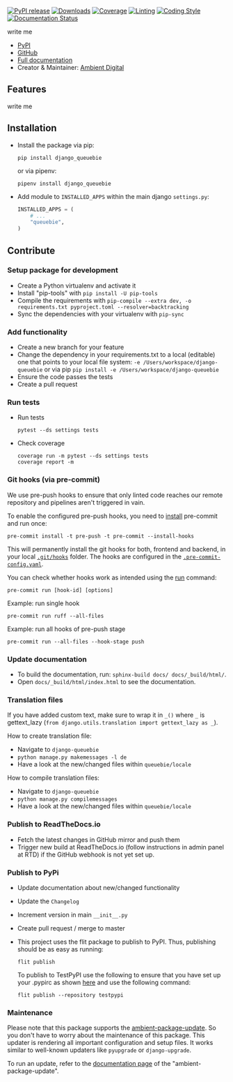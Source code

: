 [![PyPI release](https://img.shields.io/pypi/v/django-queuebie.svg)](https://pypi.org/project/django-queuebie/)
[![Downloads](https://static.pepy.tech/badge/django-queuebie)](https://pepy.tech/project/django-queuebie)
[![Coverage](https://img.shields.io/badge/Coverage-100.0%25-success)](https://github.com/ambient-innovation/django-queuebie/actions?workflow=CI)
[![Linting](https://img.shields.io/endpoint?url=https://raw.githubusercontent.com/astral-sh/ruff/main/assets/badge/v2.json)](https://github.com/astral-sh/ruff)
[![Coding Style](https://img.shields.io/badge/code%20style-Ruff-000000.svg)](https://github.com/astral-sh/ruff)
[![Documentation Status](https://readthedocs.org/projects/django-queuebie/badge/?version=latest)](https://django-queuebie.readthedocs.io/en/latest/?badge=latest)

write me

* [PyPI](https://pypi.org/project/django-queuebie/)
* [GitHub](https://github.com/ambient-innovation/django-queuebie)
* [Full documentation](https://django-queuebie.readthedocs.io/en/latest/index.html)
* Creator & Maintainer: [Ambient Digital](https://ambient.digital/)


## Features

write me

## Installation

- Install the package via pip:

  `pip install django_queuebie`

  or via pipenv:

  `pipenv install django_queuebie`

- Add module to `INSTALLED_APPS` within the main django `settings.py`:

    ```python
    INSTALLED_APPS = (
        # ...
        "queuebie",
    )
    ```



## Contribute

### Setup package for development

- Create a Python virtualenv and activate it
- Install "pip-tools" with `pip install -U pip-tools`
- Compile the requirements with `pip-compile --extra dev, -o requirements.txt pyproject.toml --resolver=backtracking`
- Sync the dependencies with your virtualenv with `pip-sync`

### Add functionality

- Create a new branch for your feature
- Change the dependency in your requirements.txt to a local (editable) one that points to your local file system:
  `-e /Users/workspace/django-queuebie` or via pip  `pip install -e /Users/workspace/django-queuebie`
- Ensure the code passes the tests
- Create a pull request

### Run tests

- Run tests
  ````
  pytest --ds settings tests
  ````

- Check coverage
  ````
  coverage run -m pytest --ds settings tests
  coverage report -m
  ````

### Git hooks (via pre-commit)

We use pre-push hooks to ensure that only linted code reaches our remote repository and pipelines aren't triggered in
vain.

To enable the configured pre-push hooks, you need to [install](https://pre-commit.com/) pre-commit and run once:

    pre-commit install -t pre-push -t pre-commit --install-hooks

This will permanently install the git hooks for both, frontend and backend, in your local
[`.git/hooks`](./.git/hooks) folder.
The hooks are configured in the [`.pre-commit-config.yaml`](templates/.pre-commit-config.yaml.tpl).

You can check whether hooks work as intended using the [run](https://pre-commit.com/#pre-commit-run) command:

    pre-commit run [hook-id] [options]

Example: run single hook

    pre-commit run ruff --all-files

Example: run all hooks of pre-push stage

    pre-commit run --all-files --hook-stage push

### Update documentation

- To build the documentation, run: `sphinx-build docs/ docs/_build/html/`.
- Open `docs/_build/html/index.html` to see the documentation.


### Translation files

If you have added custom text, make sure to wrap it in `_()` where `_` is
gettext_lazy (`from django.utils.translation import gettext_lazy as _`).

How to create translation file:

* Navigate to `django-queuebie`
* `python manage.py makemessages -l de`
* Have a look at the new/changed files within `queuebie/locale`

How to compile translation files:

* Navigate to `django-queuebie`
* `python manage.py compilemessages`
* Have a look at the new/changed files within `queuebie/locale`


### Publish to ReadTheDocs.io

- Fetch the latest changes in GitHub mirror and push them
- Trigger new build at ReadTheDocs.io (follow instructions in admin panel at RTD) if the GitHub webhook is not yet set
  up.

### Publish to PyPi

- Update documentation about new/changed functionality

- Update the `Changelog`

- Increment version in main `__init__.py`

- Create pull request / merge to master

- This project uses the flit package to publish to PyPI. Thus, publishing should be as easy as running:
  ```
  flit publish
  ```

  To publish to TestPyPI use the following to ensure that you have set up your .pypirc as
  shown [here](https://flit.readthedocs.io/en/latest/upload.html#using-pypirc) and use the following command:

  ```
  flit publish --repository testpypi
  ```

### Maintenance

Please note that this package supports the [ambient-package-update](https://pypi.org/project/ambient-package-update/).
So you don't have to worry about the maintenance of this package. This updater is rendering all important
configuration and setup files. It works similar to well-known updaters like `pyupgrade` or `django-upgrade`.

To run an update, refer to the [documentation page](https://pypi.org/project/ambient-package-update/)
of the "ambient-package-update".

